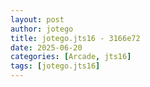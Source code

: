 ```yaml
---
layout: post
author: jotego
title: jotego.jts16 - 3166e72
date: 2025-06-20
categories: [Arcade, jts16]
tags: [jotego.jts16]
---
```


